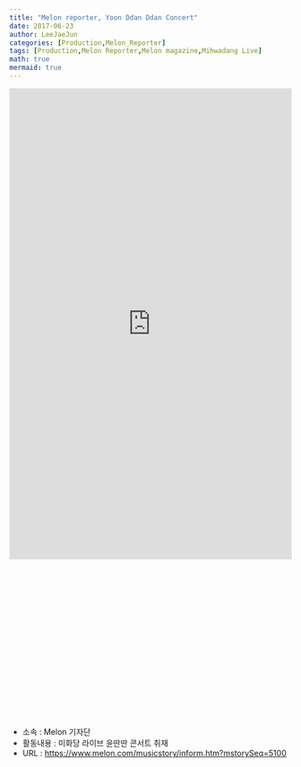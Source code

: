```yaml
---
title: "Melon reporter, Yoon Ddan Ddan Concert"
date: 2017-06-23
author: LeeJaeJun
categories: [Production,Melon_Reporter]
tags: [Production,Melon Reporter,Melon magazine,Mihwadang Live]
math: true
mermaid: true
---
```


<div style="width:100%; height:840px; position:relative; padding-bottom: 56.25%;">
<iframe width="100%"height="840px" src="https://www.melon.com/musicstory/inform.htm?mstorySeq=5100" frameborder="0" scrolling="no"></iframe>
</div>

* 소속 : Melon 기자단
* 활동내용 : 미화당 라이브 윤딴딴 콘서트 취재
* URL : https://www.melon.com/musicstory/inform.htm?mstorySeq=5100
